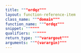 ```yaml
---
title: """ordqz"""
layout: function-reference-item
class_name: """domain"""
function_name: """ordqz"""
snippet: """"""
qualifiers: """"""
return_type: """varargout"""
arguments: """(varargin)"""
---
```


